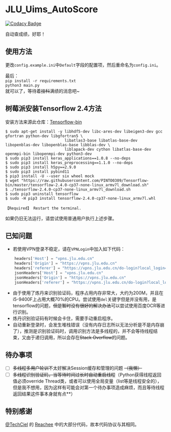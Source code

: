 # JLU_Uims_AutoScore
[![Codacy Badge](https://app.codacy.com/project/badge/Grade/b1d52177d5ea43928ceda14310284988)](https://www.codacy.com/gh/ForeverOpp/JLU_Uims_AutoScore/dashboard?utm_source=github.com&amp;utm_medium=referral&amp;utm_content=ForeverOpp/JLU_Uims_AutoScore&amp;utm_campaign=Badge_Grade)

自动查成绩，好耶！  
## 使用方法
更改`config.example.ini`中`Default`字段的配置项，然后重命名为`config.ini`。

最后：  
`pip install -r requirements.txt`  
`python3 main.py`  
就可以了，等待着~~挂科~~满绩的消息吧~  

## 树莓派安装Tensorflow 2.4方法
安装方法来源此仓库：[Tensorflow-bin](https://github.com/PINTO0309/Tensorflow-bin)  
```sheel
$ sudo apt-get install -y libhdf5-dev libc-ares-dev libeigen3-dev gcc gfortran python-dev libgfortran5 \
                          libatlas3-base libatlas-base-dev libopenblas-dev libopenblas-base libblas-dev \
                          liblapack-dev cython libatlas-base-dev openmpi-bin libopenmpi-dev python3-dev
$ sudo pip3 install keras_applications==1.0.8 --no-deps
$ sudo pip3 install keras_preprocessing==1.1.0 --no-deps
$ sudo pip3 install h5py==2.9.0
$ sudo pip3 install pybind11
$ pip3 install -U --user six wheel mock
$ wget "https://raw.githubusercontent.com/PINTO0309/Tensorflow-bin/master/tensorflow-2.4.0-cp37-none-linux_armv7l_download.sh"
$ ./tensorflow-2.4.0-cp37-none-linux_armv7l_download.sh
$ sudo pip3 uninstall tensorflow
$ sudo -H pip3 install tensorflow-2.4.0-cp37-none-linux_armv7l.whl

【Required】 Restart the terminal.
```
如果仍旧无法运行，请尝试使用普通用户执行上述步骤。  

## 已知问题
- 若使用VPN登录不稳定，请在`VPNLogin`中加入如下代码：
```python
    headers['Host'] = "vpns.jlu.edu.cn"
    headers['Origin'] = "https://vpns.jlu.edu.cn"
    headers['referer'] = "https://vpns.jlu.edu.cn/do-login?local_login=true"
    jsonHeaders['Host'] = "vpns.jlu.edu.cn"
    jsonHeaders['Origin'] = "https://vpns.jlu.edu.cn"
    jsonHeaders['referer'] = "https://vpns.jlu.edu.cn/do-login?local_login=true"
```
- 由于使用了炼丹来识别验证码，程序占用内存非常大，大约为200M，并且在i5-9400F上占用大概70%的CPU。尝试使用`del`关键字但是并没有用，是tensorflow的问题，~~但是暂时没有很好的解决办法~~可以尝试使用百度OCR等进行识别。
- 炼丹识别验证码有时候会卡住，需要手动重启程序。  
- 自动重新登录时，会发生堆栈错误（没有内存日志所以无法分析是不是内存崩了），推测是识别验证码时，调用识别方法是多线程的，并不会等待线程结束，又由于递归调用，所以会存在~~Stack Overflow~~的问题。  

## 待办事项
- [ ] ~~多线程多用户轮训~~不太好解决Session缓存和管理的问题 ~~（我懒）~~
- [ ] ~~多线程识别验证码，当等待时间过长时自动重启线程~~（Python获得线程返回值必须override Thread类，或者可以使用全局变量（list等是线程安全的），但是我不想用，因为这样有可能会对第一个待办事项造成麻烦，而且等待线程返回结果这件事本身就有点**）

## 特别感谢
[@TechCiel](https://github.com/TechCiel) 的 [Reachee](https://github.com/TechCiel/Reachee) 中的大部分代码，故本代码协议与其相同。
